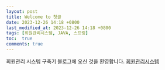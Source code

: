 ```yaml
---
layout: post
title: Welcome to 첫글
date: 2023-12-26 14:18 +0800
last_modified_at: 2023-12-26 14:18 +0800
tags: [회원관리시스템, JAVA, 스프링]
toc:  true
comments: true
---
```



회원관리 시스템 구축기 블로그에 오신 것을 환영합니다.
[회원관리시스템](https://manage.ntbc.shop)
